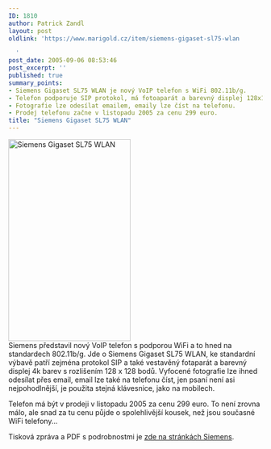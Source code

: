 ```yaml
---
ID: 1810
author: Patrick Zandl
layout: post
oldlink: 'https://www.marigold.cz/item/siemens-gigaset-sl75-wlan

  '
post_date: 2005-09-06 08:53:46
post_excerpt: ''
published: true
summary_points:
- Siemens Gigaset SL75 WLAN je nový VoIP telefon s WiFi 802.11b/g.
- Telefon podporuje SIP protokol, má fotoaparát a barevný displej 128x128.
- Fotografie lze odesílat emailem, emaily lze číst na telefonu.
- Prodej telefonu začne v listopadu 2005 za cenu 299 euro.
title: "Siemens Gigaset SL75 WLAN"
---
```


<div class="rightbox"><img src="/wp-content/uploads/20050906-SL75WLAN.jpg" alt="Siemens Gigaset SL75 WLAN" width="242" height="400" /></div>Siemens představil nový VoIP telefon s podporou WiFi a to hned na standardech 802.11b/g. Jde o Siemens Gigaset SL75 WLAN, ke standardní výbavě patří zejména protokol SIP a také vestavěný fotaparát a barevný displej 4k barev s rozlišením 128 x 128 bodů. Vyfocené fotografie lze ihned odesílat přes email, email lze také na telefonu číst, jen psaní není asi nejpohodlnější, je použita stejná klávesnice, jako na mobilech. </p>

<p>Telefon má být v prodeji v listopadu 2005 za cenu 299 euro. To není zrovna málo, ale snad za tu cenu půjde o spolehlivější kousek, než jsou současné WiFi telefony...</p>

<p>Tisková zpráva a PDF s podrobnostmi je <a href="http://communications.siemens.com/cds/frontdoor/0,2241,hq_en_0_116284_rArNrNrNrN_1%253A113882_2%253A3,00.html">zde na stránkách Siemens</a>.
</p>